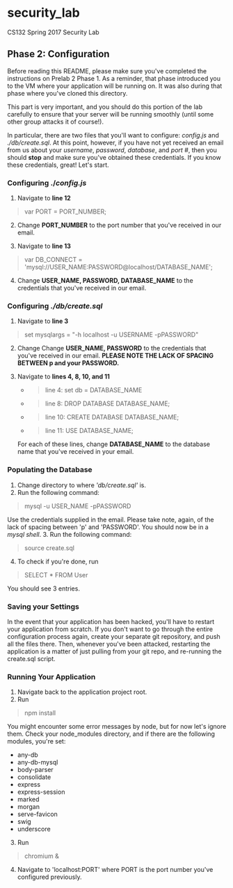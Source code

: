# security_lab
CS132 Spring 2017 Security Lab

## Phase 2: Configuration
Before reading this README, please make sure you've completed the instructions on Prelab 2 Phase 1. As a reminder, that phase introduced you to the VM where your application will be running on. It was also during that phase where you've cloned this directory.

This part is very important, and you should do this portion of the lab carefully to ensure that your server will be running smoothly (until some other group attacks it of course!).

In particular, there are two files that you'll want to configure: _config.js_ and _./db/create.sql_. At this point, however, if you have not yet received an email from us about your _username_, _password_, _database_, and _port #_, then you should **stop** and make sure you've obtained these credentials. If you know these credentials, great! Let's start.

### Configuring ./_config.js_
1. Navigate to __**line 12**__
> var PORT = PORT_NUMBER;

2. Change __**PORT_NUMBER**__ to the port number that you've received in our email.

3. Navigate to __**line 13**__
> var DB_CONNECT = 'mysql://USER_NAME:PASSWORD@localhost/DATABASE_NAME';

4. Change __**USER_NAME, PASSWORD, DATABASE_NAME**__ to the credentials that you've received in our email.


### Configuring _./db/create.sql_
1. Navigate to __**line 3**__
> set mysqlargs = "-h localhost -u USERNAME -pPASSWORD"

2. Change Change __**USER_NAME, PASSWORD**__ to the credentials that you've received in our email. **PLEASE NOTE THE LACK OF SPACING BETWEEN p and your PASSWORD.**

3. Navigate to __**lines 4, 8, 10, and 11**__
   * > line 4: set db = DATABASE_NAME
   * > line 8: DROP DATABASE DATABASE_NAME;
   * > line 10: CREATE DATABASE DATABASE_NAME;
   * > line 11: USE DATABASE_NAME;

   For each of these lines, change __**DATABASE_NAME**__ to the database name that you've received in your email.

### Populating the Database
1. Change directory to where _'db/create.sql'_  is.
2. Run the following command:
> mysql -u USER_NAME -pPASSWORD

   Use the credentials supplied in the email. Please take note, again, of the lack of spacing between 'p' and 'PASSWORD'. You should now be in a _mysql shell_.
3. Run the following command:
> source create.sql

4. To check if you're done, run
> SELECT * FROM User

   You should see 3 entries.

### Saving your Settings
In the event that your application has been hacked, you'll have to restart your application from scratch. If you don't want to go through the entire configuration process again, create your separate  git repository, and push all the files there. Then, whenever you've been attacked, restarting the application is a matter of just pulling from your git repo, and re-running the create.sql script.

### Running Your Application
1. Navigate back to the application project root.
2. Run
> npm install

   You might encounter some error messages by node, but for now let's ignore them. Check your node_modules directory, and if there are the following modules, you're set:

   * any-db
   * any-db-mysql  
   * body-parser  
   * consolidate
   * express  
   * express-session  
   * marked
   * morgan
   * serve-favicon
   * swig
   * underscore
3. Run
> chromium &

4. Navigate to 'localhost:PORT' where PORT is the port number you've configured previously.
